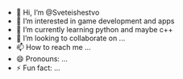 - 👋 Hi, I’m @Sveteishestvo
- 👀 I’m interested in game development and apps
- 🌱 I’m currently learning python and maybe c++
- 💞️ I’m looking to collaborate on ...
- 📫 How to reach me ...
- 😄 Pronouns: ...
- ⚡ Fun fact: ...

<!---
Sveteishestvo/Sveteishestvo is a ✨ special ✨ repository because its `README.md` (this file) appears on your GitHub profile.
You can click the Preview link to take a look at your changes.
--->
